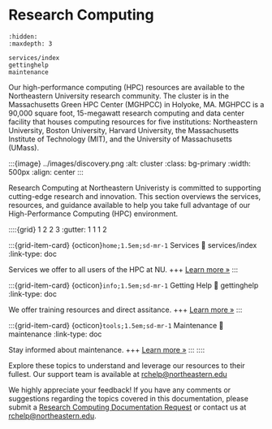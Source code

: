 # Research Computing

```{toctree}
:hidden:
:maxdepth: 3

services/index
gettinghelp
maintenance
```

Our high-performance computing (HPC) resources are available to the Northeastern University research community. The cluster is in the Massachusetts Green HPC Center (MGHPCC) in Holyoke, MA. MGHPCC is a 90,000 square foot, 15-megawatt research computing and data center facility that houses computing resources for five institutions: Northeastern University, Boston University, Harvard University, the Massachusetts Institute of Technology (MIT), and the University of Massachusetts (UMass).

:::{image} ../images/discovery.png
:alt: cluster
:class: bg-primary
:width: 500px
:align: center
:::


Research Computing at Northeastern Univeristy is committed to supporting cutting-edge research and innovation. This section overviews the services, resources, and guidance available to help you take full advantage of our High-Performance Computing (HPC) environment.


::::{grid} 1 2 2 3
:gutter: 1 1 1 2

:::{grid-item-card} {octicon}`home;1.5em;sd-mr-1` Services
:link: services/index
:link-type: doc

Services we offer to all users of the HPC at NU.
+++
[Learn more »](services/index)
:::

:::{grid-item-card} {octicon}`info;1.5em;sd-mr-1` Getting Help
:link: gettinghelp
:link-type: doc

We offer training resources and direct assitance.
+++
[Learn more »](gettinghelp)
:::

:::{grid-item-card} {octicon}`tools;1.5em;sd-mr-1` Maintenance
:link: maintenance
:link-type: doc

Stay informed about maintenance.
+++
[Learn more »](maintenace)
:::
::::

Explore these topics to understand and leverage our resources to their fullest. Our support team is available at <rchelp@northeastern.edu> 



We highly appreciate your feedback! If you have any comments or suggestions regarding the topics covered in this documentation, please submit a [Research Computing Documentation Request] or contact us at <rchelp@northeastern.edu>.


[research computing documentation request]: https://bit.ly/NURC-Documentation
[research computing team website]: https://rc.northeastern.edu
